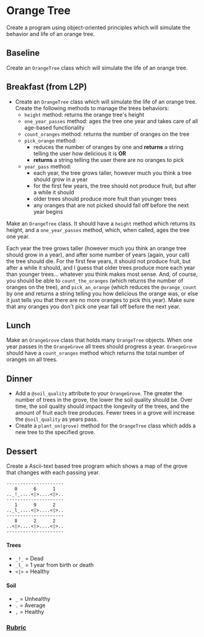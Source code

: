 # Orange Tree
Create a program using object-oriented principles which will simulate the behavior and life of an orange tree.

## Baseline
Create an `OrangeTree` class which will simulate the life of an orange tree.

## Breakfast (from L2P)
- Create an `OrangeTree` class which will simulate the life of an orange tree. Create the following methods to manage the trees behaviors:
  - `height` method: returns the orange tree's height
  - `one_year_passes` method: ages the tree one year and takes care of all age-based functionality
  - `count_oranges` method: returns the number of oranges on the tree
  - `pick_orange` method:
    - reduces the number of oranges by one and __returns__ a string telling the user how delicious it is
    __OR__
    - __returns__ a string telling the user there are no oranges to pick
  - `year_pass` method:
    - each year, the tree grows taller, however much you think a tree should grow in a year
    - for the first few years, the tree should not produce fruit, but after a while it should
    - older trees should produce more fruit than younger trees
    - any oranges that are not picked should fall off before the next year begins

Make an `OrangeTree` class. It should have a `height` method which returns its height, and a  `one_year_passes` method, which, when called, ages the tree one year.

Each year the tree grows taller (however much you think an orange tree should grow in a year), and after some number of years (again, your call) the tree should die. For the first few years, it should not produce fruit, but after a while it should, and I guess that older trees produce more each year than younger trees... whatever you think makes most sense.
And, of course, you should be able to `count_the_oranges` (which returns the number of oranges on the tree), and `pick_an_orange` (which reduces the `@orange_count` by one and returns a string telling you how delicious the orange was, or else it just tells you that there are no more oranges to pick this year). Make sure that any oranges you don't pick one year fall off before the next year.

## Lunch
Make an `OrangeGrove` class that holds many `OrangeTree` objects. When one year passes in the `OrangeGrove` all trees should progress a year. `OrangeGrove` should have a `count_oranges` method which returns the total number of oranges on all trees.

## Dinner
- Add a `@soil_quality` attribute to your `OrangeGrove`. The greater the number of trees in the grove, the lower the soil quality should be. Over time, the soil quality should impact the longevity of the trees, and the amount of fruit each tree produces. Fewer trees in a grove will increase the `@soil_quality` as years pass.
- Create a `plant_on(grove)` method for the `OrangeTree` class which adds a new tree to the specified grove.

## Dessert
Create a Ascii-text based tree program which shows a map of the grove that changes with each passing year.

```
---------------------
   0      6      1
.._!_....<|>....<|>..
---------------------
   1      9      2
.._l_....<|>....<|>..
---------------------
   8      2      2
..<|>....<|>....<|>..
---------------------
```

#### Trees
- `_!_` = Dead
- `_l_` = 1 year from birth or death
- `<|>` = Healthy

#### Soil
- `_` = Unhealthy
- `.` = Average
- `,` = Healthy

### [Rubric](../rubrics/week_2_orangetree.md)

